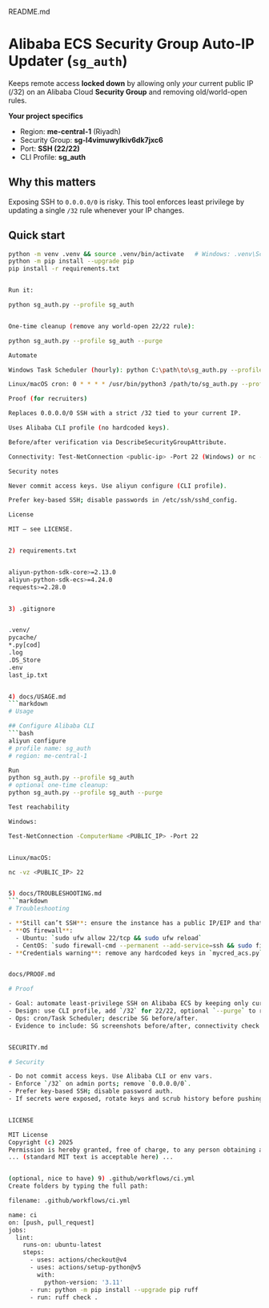 README.md

# Alibaba ECS Security Group Auto-IP Updater (`sg_auth`)

Keeps remote access **locked down** by allowing only *your* current public IP (/32) on an Alibaba Cloud **Security Group** and removing old/world-open rules.

**Your project specifics**
- Region: **me-central-1** (Riyadh)
- Security Group: **sg-l4vimuwylkiv6dk7jxc6**
- Port: **SSH (22/22)**
- CLI Profile: **sg_auth**

## Why this matters
Exposing SSH to `0.0.0.0/0` is risky. This tool enforces least privilege by updating a single `/32` rule whenever your IP changes.

## Quick start
```bash
python -m venv .venv && source .venv/bin/activate   # Windows: .venv\Scripts\activate
python -m pip install --upgrade pip
pip install -r requirements.txt


Run it:

python sg_auth.py --profile sg_auth


One-time cleanup (remove any world-open 22/22 rule):

python sg_auth.py --profile sg_auth --purge

Automate

Windows Task Scheduler (hourly): python C:\path\to\sg_auth.py --profile sg_auth

Linux/macOS cron: 0 * * * * /usr/bin/python3 /path/to/sg_auth.py --profile sg_auth

Proof (for recruiters)

Replaces 0.0.0.0/0 SSH with a strict /32 tied to your current IP.

Uses Alibaba CLI profile (no hardcoded keys).

Before/after verification via DescribeSecurityGroupAttribute.

Connectivity: Test-NetConnection <public-ip> -Port 22 (Windows) or nc -vz <ip> 22

Security notes

Never commit access keys. Use aliyun configure (CLI profile).

Prefer key-based SSH; disable passwords in /etc/ssh/sshd_config.

License

MIT — see LICENSE.


2) requirements.txt


aliyun-python-sdk-core>=2.13.0
aliyun-python-sdk-ecs>=4.24.0
requests>=2.28.0


3) .gitignore


.venv/
pycache/
*.py[cod]
.log
.DS_Store
.env
last_ip.txt


4) docs/USAGE.md
```markdown
# Usage

## Configure Alibaba CLI
```bash
aliyun configure
# profile name: sg_auth
# region: me-central-1

Run
python sg_auth.py --profile sg_auth
# optional one-time cleanup:
python sg_auth.py --profile sg_auth --purge

Test reachability

Windows:

Test-NetConnection -ComputerName <PUBLIC_IP> -Port 22


Linux/macOS:

nc -vz <PUBLIC_IP> 22


5) docs/TROUBLESHOOTING.md
```markdown
# Troubleshooting

- **Still can’t SSH**: ensure the instance has a public IP/EIP and that the attached SG is `sg-l4vimuwylkiv6dk7jxc6` in region `me-central-1`.
- **OS firewall**:
  - Ubuntu: `sudo ufw allow 22/tcp && sudo ufw reload`
  - CentOS: `sudo firewall-cmd --permanent --add-service=ssh && sudo firewall-cmd --reload`
- **Credentials warning**: remove any hardcoded keys in `mycred_acs.py`; use `aliyun configure list` to confirm profile.


docs/PROOF.md

# Proof

- Goal: automate least-privilege SSH on Alibaba ECS by keeping only current `/32`.
- Design: use CLI profile, add `/32` for 22/22, optional `--purge` to remove `0.0.0.0/0`, track last IP locally.
- Ops: cron/Task Scheduler; describe SG before/after.
- Evidence to include: SG screenshots before/after, connectivity check output, short demo GIF.


SECURITY.md

# Security

- Do not commit access keys. Use Alibaba CLI or env vars.
- Enforce `/32` on admin ports; remove `0.0.0.0/0`.
- Prefer key-based SSH; disable password auth.
- If secrets were exposed, rotate keys and scrub history before pushing.


LICENSE

MIT License
Copyright (c) 2025
Permission is hereby granted, free of charge, to any person obtaining a copy
... (standard MIT text is acceptable here) ...


(optional, nice to have) 9) .github/workflows/ci.yml
Create folders by typing the full path:

filename: .github/workflows/ci.yml

name: ci
on: [push, pull_request]
jobs:
  lint:
    runs-on: ubuntu-latest
    steps:
      - uses: actions/checkout@v4
      - uses: actions/setup-python@v5
        with:
          python-version: '3.11'
      - run: python -m pip install --upgrade pip ruff
      - run: ruff check .
